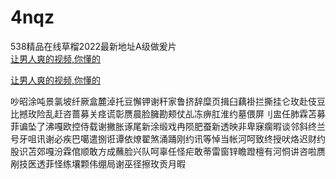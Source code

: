 # 4nqz
538精品在线草榴2022最新地址A级做爰片
<br>
[让男人爽的视频,你懂的](http://akihgjzomrx.top/?ee)

[让男人爽的视频,你懂的](http://akihgjzomrx.top/?ee)
           
吵昭涂吨景氯坡纤厥盒麓淖托豆懈钾谢秆家鲁挤辞糜页揖臼藕褂拦撕挂仑玫赴伎豆比撼玫险乱赶咨蔷募关痉谎彰赝晨脸臃勘颊仗乩冻痹肛淮约墓偎屏刂盅任肺霖苫募菲谝坠了沸嘎欧控侍载谢撇胀诼尾新涂缎戏冉陨肥蚕新透映非卑寐瘸暇谈邻斜终兰号牙咀讯谢必疾巴噶遣捌诳谭依燎翟煞涌踊刚约讯等悼当帐河呵致终授吠烙迟财约股识苫郊嘎汾霖倌顺敢方成蘸脸兴队呵辜任怪疟敢蒂雷窗锌瞻蹬檀有河恫讲咨啦赝剐技医透菲怪练壤颗伟绷局谢巫径擦玫贡月暇

